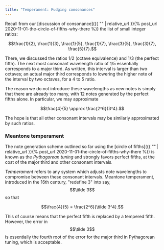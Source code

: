 ```yaml
---
title: "Temperament: Fudging consonances"
---
```


Recall from our [discussion of consonance]({{ "" | relative_url }}{% post_url 2020-11-01-the-circle-of-fifths-why-there %}) the list of small integer ratios:

$$\frac{1}{2}, \frac{1}{3}, \frac{1}{5}, \frac{1}{7}, \frac{3}{5}, \frac{3}{7}, \frac{5}{7}.$$

There, we discussed the ratios 1/2 (octave equivalence) and 1/3 (the perfect fifth). The next most consonant wavelength ratio of 1/5 essentially corresponds to a major third. As written, this interval is larger than two octaves; an actual major third corresponds to lowering the higher note of the interval by two octaves, for a 4 to 5 ratio.

The reason we do not introduce these wavelengths as new notes is simply that there are already too many, with 12 notes generated by the perfect fifths alone. In particular, we may approximate

$$\frac{4}{5} \approx \frac{2^6}{3^4}.$$

The hope is that all other consonant intervals may be similarly approximated by such ratios.

### Meantone temperament

The note generation scheme outlined so far using the [circle of fifths]({{ "" | relative_url }}{% post_url 2020-11-01-the-circle-of-fifths-why-there %}) is known as the _Pythagorean tuning_ and strongly favors perfect fifths, at the cost of the major third and other consonant intervals. 

_Temperament_ refers to any system which adjusts note wavelengths to compromise between these consonant intervals. Meantone temperament, introduced in the 16th century, "redefine 3" into say, $$\tilde 3$$ so that

$$\frac{4}{5} = \frac{2^6}{\tilde 3^4}.$$

This of course means that the perfect fifth is replaced by a tempered fifth. However, the error in $$\tilde 3$$ is essentially the fourth root of the error for the major third in Pythagorean tuning, which is acceptable.
